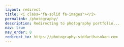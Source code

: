 ```yaml
---
layout: redirect
title: <i class="fa-solid fa-images"></i>
permalink: /photography/
description: Redirecting to photography portfolio...
nav: true
nav_order: 8
redirect_to: https://photography.siddarthasokan.com
---
```

